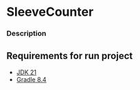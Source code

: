 # SleeveCounter

### Description
## Requirements for run project
- [JDK 21](https://www.oracle.com/cis/java/technologies/downloads/#jdk17-windows)
- [Gradle 8.4](https://gradle.org/install/#manually)